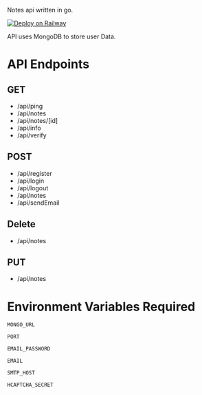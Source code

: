 Notes api written in go.

[![Deploy on Railway](https://railway.app/button.svg)](https://railway.app/template/5ZAVcm?referralCode=Z03iPU)

API uses MongoDB to store user Data.

# API Endpoints

## GET
- /api/ping
- /api/notes
- /api/notes/[id]
- /api/info
- /api/verify

## POST
- /api/register
- /api/login
- /api/logout
- /api/notes
- /api/sendEmail


## Delete
- /api/notes

## PUT
- /api/notes

# Environment Variables Required

`MONGO_URL`

`PORT`

`EMAIL_PASSWORD`

`EMAIL`

`SMTP_HOST`

`HCAPTCHA_SECRET`